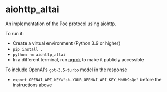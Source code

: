 # aiohttp_altai

An implementation of the Poe protocol using aiohttp.

To run it:
- Create a virtual environment (Python 3.9 or higher)
- `pip install .`
- `python -m aiohttp_altai`
- In a different terminal, run [ngrok](https://ngrok.com/) to make it publicly accessible

To include OpenAI's `gpt-3.5-turbo` model in the response
- `export OPENAI_API_KEY="sk-YOUR_OPENAI_API_KEY_MhHb9sQe"` before the instructions above
